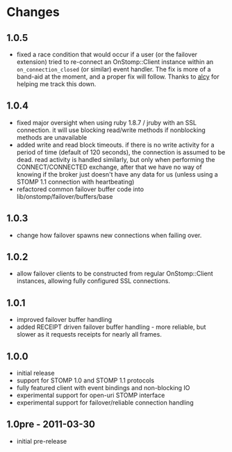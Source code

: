 # Changes

## 1.0.5
* fixed a race condition that would occur if a user (or the failover extension)
  tried to re-connect an OnStomp::Client instance within an `on_connection_closed`
  (or similar) event handler. The fix is more of a band-aid at the moment,
  and a proper fix will follow. Thanks to [alcy](https://github.com/alcy) for
  helping me track this down.

## 1.0.4
* fixed major oversight when using ruby 1.8.7 / jruby with an SSL connection.
  it will use blocking read/write methods if nonblocking methods are unavailable
* added write and read block timeouts. if there is no write activity for a period
  of time (default of 120 seconds), the connection is assumed to be dead. read
  activity is handled similarly, but only when performing the CONNECT/CONNECTED
  exchange, after that we have no way of knowing if the broker just doesn't
  have any data for us (unless using a STOMP 1.1 connection with heartbeating)
* refactored common failover buffer code into lib/onstomp/failover/buffers/base

## 1.0.3
* change how failover spawns new connections when failing over.

## 1.0.2
* allow failover clients to be constructed from regular OnStomp::Client
  instances, allowing fully configured SSL connections.

## 1.0.1
* improved failover buffer handling
* added RECEIPT driven failover buffer handling - more reliable, but slower
  as it requests receipts for nearly all frames.

## 1.0.0
* initial release
* support for STOMP 1.0 and STOMP 1.1 protocols
* fully featured client with event bindings and non-blocking IO
* experimental support for open-uri STOMP interface
* experimental support for failover/reliable connection handling

## 1.0pre - 2011-03-30
* initial pre-release
